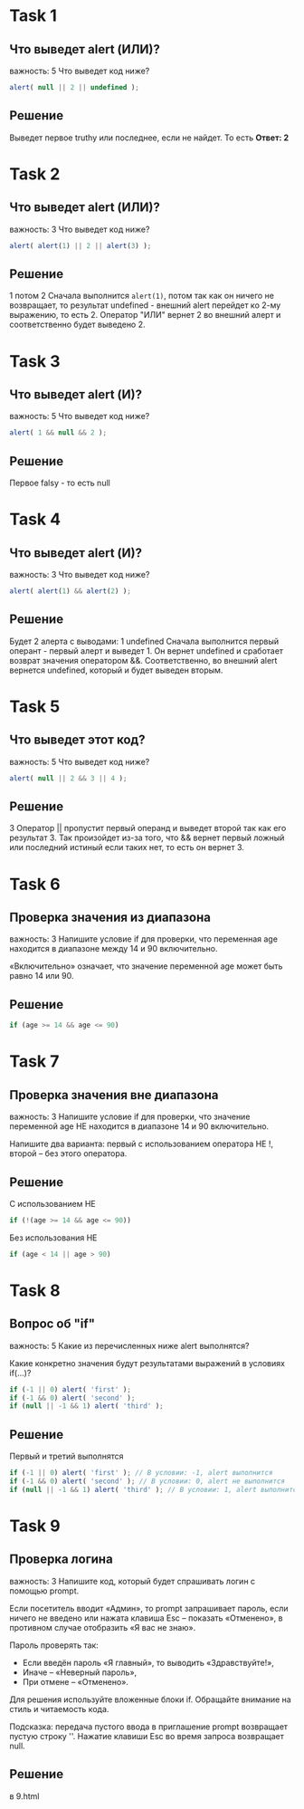 # Task 1
## Что выведет alert (ИЛИ)?
важность: 5
Что выведет код ниже?
```js
alert( null || 2 || undefined );
```
## Решение
Выведет первое truthy или последнее, если не найдет. То есть
**Ответ: 2**

# Task 2
## Что выведет alert (ИЛИ)?
важность: 3
Что выведет код ниже?
```js
alert( alert(1) || 2 || alert(3) );
```
## Решение
1 потом 2
Сначала выполнится `alert(1)`, потом так как он ничего не возвращает, то результат undefined - внешний alert перейдет ко 2-му выражению, то есть 2. Оператор "ИЛИ" вернет 2 во внешний алерт и соответственно будет выведено 2.

# Task 3
## Что выведет alert (И)?
важность: 5
Что выведет код ниже?
```js
alert( 1 && null && 2 );
```
## Решение
Первое falsy - то есть null

# Task 4
## Что выведет alert (И)?
важность: 3
Что выведет код ниже?
```js
alert( alert(1) && alert(2) );
```
## Решение
Будет 2 алерта с выводами: 1 undefined
Сначала выполнится первый оперант - первый алерт и выведет 1. Он вернет undefined и сработает возврат значения оператором &&. Соответственно, во внешний alert вернется undefined, который и будет выведен вторым.

# Task 5
## Что выведет этот код?
важность: 5
Что выведет код ниже?
```js
alert( null || 2 && 3 || 4 );
```
## Решение
3
Оператор || пропустит первый операнд и выведет второй так как его результат 3. Так произойдет из-за того, что && вернет первый ложный или последний истиный если таких нет, то есть он вернет 3.

# Task 6
## Проверка значения из диапазона
важность: 3
Напишите условие if для проверки, что переменная age находится в диапазоне между 14 и 90 включительно.

«Включительно» означает, что значение переменной age может быть равно 14 или 90.

## Решение
```js
if (age >= 14 && age <= 90)
```

# Task 7
## Проверка значения вне диапазона
важность: 3
Напишите условие if для проверки, что значение переменной age НЕ находится в диапазоне 14 и 90 включительно.

Напишите два варианта: первый с использованием оператора НЕ !, второй – без этого оператора.
## Решение
С использованием НЕ
```js
if (!(age >= 14 && age <= 90))
```

Без использования НЕ
```js
if (age < 14 || age > 90)
```

# Task 8
## Вопрос об "if"
важность: 5
Какие из перечисленных ниже alert выполнятся?

Какие конкретно значения будут результатами выражений в условиях if(...)?
```js
if (-1 || 0) alert( 'first' );
if (-1 && 0) alert( 'second' );
if (null || -1 && 1) alert( 'third' );
```
## Решение
Первый и третий выполнятся
```js
if (-1 || 0) alert( 'first' ); // В условии: -1, alert выполнится
if (-1 && 0) alert( 'second' ); // В условии: 0, alert не выполнится
if (null || -1 && 1) alert( 'third' ); // В условии: 1, alert выполнится
```

# Task 9
## Проверка логина
важность: 3
Напишите код, который будет спрашивать логин с помощью prompt.

Если посетитель вводит «Админ», то prompt запрашивает пароль, если ничего не введено или нажата клавиша Esc – показать «Отменено», в противном случае отобразить «Я вас не знаю».

Пароль проверять так:

- Если введён пароль «Я главный», то выводить «Здравствуйте!»,
- Иначе – «Неверный пароль»,
- При отмене – «Отменено».

Для решения используйте вложенные блоки if. Обращайте внимание на стиль и читаемость кода.

Подсказка: передача пустого ввода в приглашение prompt возвращает пустую строку ''. Нажатие клавиши Esc во время запроса возвращает null.

## Решение
в 9.html